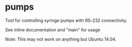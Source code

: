 pumps
=====

Tool for controlling syringe pumps with RS-232 connectivity.

See inline documentation and "main" for usage


Note: This may not work on anything but Ubuntu 14.04. 